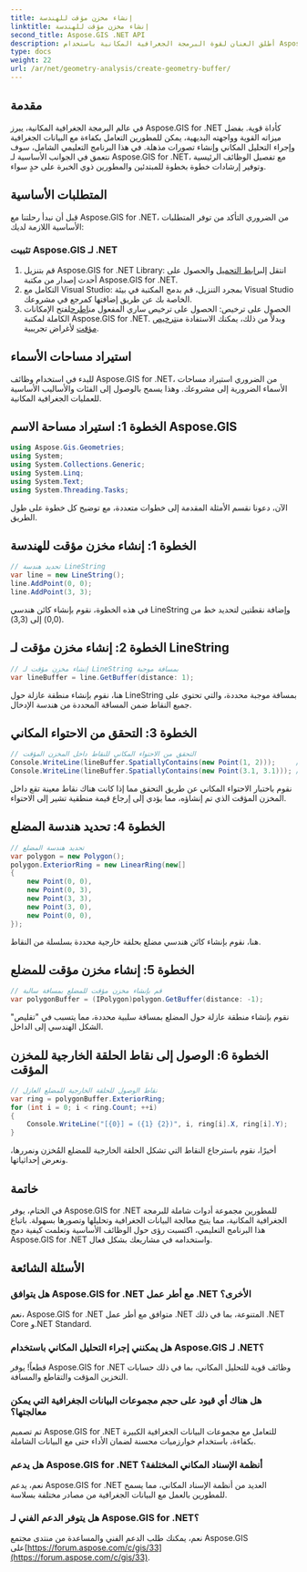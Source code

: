 ```yaml
---
title: إنشاء مخزن مؤقت للهندسة
linktitle: إنشاء مخزن مؤقت للهندسة
second_title: Aspose.GIS .NET API
description: أطلق العنان لقوة البرمجة الجغرافية المكانية باستخدام Aspose.GIS for .NET. يمكنك إجراء التحليل المكاني وتصور البيانات وغير ذلك الكثير بسهولة.
type: docs
weight: 22
url: /ar/net/geometry-analysis/create-geometry-buffer/
---
```

## مقدمة
في عالم البرمجة الجغرافية المكانية، يبرز Aspose.GIS for .NET كأداة قوية. بفضل ميزاته القوية وواجهته البديهية، يمكن للمطورين التعامل بكفاءة مع البيانات الجغرافية وإجراء التحليل المكاني وإنشاء تصورات مذهلة. في هذا البرنامج التعليمي الشامل، سوف نتعمق في الجوانب الأساسية لـ Aspose.GIS for .NET، مع تفصيل الوظائف الرئيسية وتوفير إرشادات خطوة بخطوة للمبتدئين والمطورين ذوي الخبرة على حدٍ سواء.
## المتطلبات الأساسية
قبل أن نبدأ رحلتنا مع Aspose.GIS for .NET، من الضروري التأكد من توفر المتطلبات الأساسية اللازمة لديك:
### تثبيت Aspose.GIS لـ .NET
1.  قم بتنزيل Aspose.GIS for .NET Library: انتقل إلى[رابط التحميل](https://releases.aspose.com/gis/net/) والحصول على أحدث إصدار من مكتبة Aspose.GIS for .NET.
2. التكامل مع Visual Studio: بمجرد التنزيل، قم بدمج المكتبة في بيئة Visual Studio الخاصة بك عن طريق إضافتها كمرجع في مشروعك.
3.  الحصول على ترخيص: الحصول على ترخيص ساري المفعول من[اطرح](https://purchase.aspose.com/buy)لفتح الإمكانات الكاملة لمكتبة Aspose.GIS for .NET. وبدلاً من ذلك، يمكنك الاستفادة من[ترخيص مؤقت](https://purchase.aspose.com/temporary-license/) لأغراض تجريبية.

## استيراد مساحات الأسماء
للبدء في استخدام وظائف Aspose.GIS for .NET، من الضروري استيراد مساحات الأسماء الضرورية إلى مشروعك. وهذا يسمح بالوصول إلى الفئات والأساليب الأساسية للعمليات الجغرافية المكانية.
## الخطوة 1: استيراد مساحة الاسم Aspose.GIS
```csharp
using Aspose.Gis.Geometries;
using System;
using System.Collections.Generic;
using System.Linq;
using System.Text;
using System.Threading.Tasks;
```

الآن، دعونا نقسم الأمثلة المقدمة إلى خطوات متعددة، مع توضيح كل خطوة على طول الطريق.
## الخطوة 1: إنشاء مخزن مؤقت للهندسة
```csharp
// تحديد هندسة LineString
var line = new LineString();
line.AddPoint(0, 0);
line.AddPoint(3, 3);
```
في هذه الخطوة، نقوم بإنشاء كائن هندسي LineString وإضافة نقطتين لتحديد خط من (0,0) إلى (3,3).
## الخطوة 2: إنشاء مخزن مؤقت لـ LineString
```csharp
// إنشاء مخزن مؤقت لـ LineString بمسافة موجبة
var lineBuffer = line.GetBuffer(distance: 1);
```
هنا، نقوم بإنشاء منطقة عازلة حول LineString بمسافة موجبة محددة، والتي تحتوي على جميع النقاط ضمن المسافة المحددة من هندسة الإدخال.
## الخطوة 3: التحقق من الاحتواء المكاني
```csharp
// التحقق من الاحتواء المكاني للنقاط داخل المخزن المؤقت
Console.WriteLine(lineBuffer.SpatiallyContains(new Point(1, 2)));     // حقيقي
Console.WriteLine(lineBuffer.SpatiallyContains(new Point(3.1, 3.1))); // حقيقي
```
نقوم باختبار الاحتواء المكاني عن طريق التحقق مما إذا كانت هناك نقاط معينة تقع داخل المخزن المؤقت الذي تم إنشاؤه، مما يؤدي إلى إرجاع قيمة منطقية تشير إلى الاحتواء.
## الخطوة 4: تحديد هندسة المضلع
```csharp
// تحديد هندسة المضلع
var polygon = new Polygon();
polygon.ExteriorRing = new LinearRing(new[]
{
    new Point(0, 0),
    new Point(0, 3),
    new Point(3, 3),
    new Point(3, 0),
    new Point(0, 0),
});
```
هنا، نقوم بإنشاء كائن هندسي مضلع بحلقة خارجية محددة بسلسلة من النقاط.
## الخطوة 5: إنشاء مخزن مؤقت للمضلع
```csharp
// قم بإنشاء مخزن مؤقت للمضلع بمسافة سالبة
var polygonBuffer = (IPolygon)polygon.GetBuffer(distance: -1);
```
نقوم بإنشاء منطقة عازلة حول المضلع بمسافة سلبية محددة، مما يتسبب في "تقليص" الشكل الهندسي إلى الداخل.
## الخطوة 6: الوصول إلى نقاط الحلقة الخارجية للمخزن المؤقت
```csharp
// نقاط الوصول للحلقة الخارجية للمضلع العازل
var ring = polygonBuffer.ExteriorRing;
for (int i = 0; i < ring.Count; ++i)
{
    Console.WriteLine("[{0}] = ({1} {2})", i, ring[i].X, ring[i].Y);
}
```
أخيرًا، نقوم باسترجاع النقاط التي تشكل الحلقة الخارجية للمضلع المُخزن ونمررها، ونعرض إحداثياتها.

## خاتمة
في الختام، يوفر Aspose.GIS for .NET للمطورين مجموعة أدوات شاملة للبرمجة الجغرافية المكانية، مما يتيح معالجة البيانات الجغرافية وتحليلها وتصورها بسهولة. باتباع هذا البرنامج التعليمي، اكتسبت رؤى حول الوظائف الأساسية وتعلمت كيفية دمج Aspose.GIS for .NET واستخدامه في مشاريعك بشكل فعال.
## الأسئلة الشائعة
### هل يتوافق Aspose.GIS for .NET مع أطر عمل .NET الأخرى؟
نعم، Aspose.GIS for .NET متوافق مع أطر عمل .NET المتنوعة، بما في ذلك .NET Core و.NET Standard.
### هل يمكنني إجراء التحليل المكاني باستخدام Aspose.GIS لـ .NET؟
قطعاً! يوفر Aspose.GIS for .NET وظائف قوية للتحليل المكاني، بما في ذلك حسابات التخزين المؤقت والتقاطع والمسافة.
### هل هناك أي قيود على حجم مجموعات البيانات الجغرافية التي يمكن معالجتها؟
تم تصميم Aspose.GIS for .NET للتعامل مع مجموعات البيانات الجغرافية الكبيرة بكفاءة، باستخدام خوارزميات محسنة لضمان الأداء حتى مع البيانات الشاملة.
### هل يدعم Aspose.GIS for .NET أنظمة الإسناد المكاني المختلفة؟
نعم، يدعم Aspose.GIS for .NET العديد من أنظمة الإسناد المكاني، مما يسمح للمطورين بالعمل مع البيانات الجغرافية من مصادر مختلفة بسلاسة.
### هل يتوفر الدعم الفني لـ Aspose.GIS for .NET؟
 نعم، يمكنك طلب الدعم الفني والمساعدة من منتدى مجتمع Aspose.GIS على[https://forum.aspose.com/c/gis/33](https://forum.aspose.com/c/gis/33).